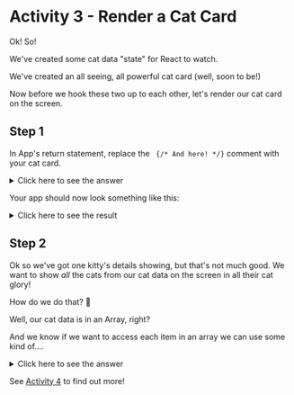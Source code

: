 # Activity 3 - Render a Cat Card

Ok! So!

We've created some cat data "state" for React to watch.

We've created an all seeing, all powerful cat card (well, soon to be!)

Now before we hook these two up to each other, let's render our cat card on the screen.

## Step 1

In App's return statement, replace the ` {/* And here! */}` comment with your cat card.

<details>
<summary>Click here to see the answer</summary>
<pre>

`<CatCard />`

</pre>
</details>

Your app should now look something like this:

<details>
<summary>Click here to see the result</summary>
<pre>

![Example](../public/activity_3_example.jpg)

</pre>
</details>

## Step 2

Ok so we've got one kitty's details showing, but that's not much good. We want to show _all_ the cats from our cat data on the screen in all their cat glory!

How do we do that? 🤔

Well, our cat data is in an Array, right?

And we know if we want to access each item in an array we can use some kind of....

<details>
<summary>Click here to see the answer</summary>
<pre>

For loop. Or, in modern JavaScript, we prefer an array method such as `map`

Just like we'd loop through a normal array, lets loop through our Cat data! It's just an array of objects after all 😺 ↬

</pre>
</details>

See [Activity 4](./activity-4.md) to find out more!
